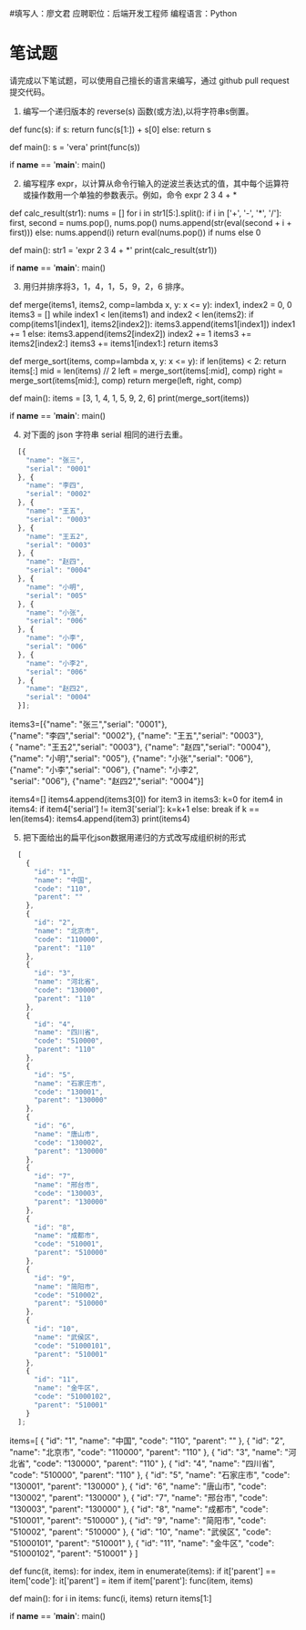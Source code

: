 #填写人：廖文君   应聘职位：后端开发工程师   编程语言：Python

# 笔试题

请完成以下笔试题，可以使用自己擅长的语言来编写，通过 github pull request 提交代码。

1. 编写一个递归版本的 reverse(s) 函数(或方法),以将字符串s倒置。


def func(s):
    if s:
        return func(s[1:]) + s[0]
    else:
        return s


def main():
    s = 'vera'
    print(func(s))


if __name__ == '__main__':
    main()


2. 编写程序 expr，以计算从命令行输入的逆波兰表达式的值，其中每个运算符或操作数用一个单独的参数表示。例如，命令
expr 2 3 4 + *


def calc_result(str1):
    nums = []
    for i in str1[5:].split():
        if i in ['+', '-', '*', '/']:
            first, second = nums.pop(), nums.pop()
            nums.append(str(eval(second + i + first)))
        else:
            nums.append(i)
    return eval(nums.pop()) if nums else 0


def main():
    str1 = 'expr 2 3 4 + *'
    print(calc_result(str1))


if __name__ == '__main__':
    main()


3. 用归并排序将3，1，4，1，5，9，2，6 排序。


def merge(items1, items2, comp=lambda x, y: x <= y):
    index1, index2 = 0, 0
    items3 = []
    while index1 < len(items1) and index2 < len(items2):
        if comp(items1[index1], items2[index2]):
            items3.append(items1[index1])
            index1 += 1
        else:
            items3.append(items2[index2])
            index2 += 1
    items3 += items2[index2:]
    items3 += items1[index1:]
    return items3


def merge_sort(items, comp=lambda x, y: x <= y):
    if len(items) < 2:
        return items[:]
    mid = len(items) // 2
    left = merge_sort(items[:mid], comp)
    right = merge_sort(items[mid:], comp)
    return merge(left, right, comp)


def main():
    items = [3, 1, 4, 1, 5, 9, 2, 6]
    print(merge_sort(items))


if __name__ == '__main__':
    main()


4. 对下面的 json 字符串 serial 相同的进行去重。
```javascript
  [{
    "name": "张三",
    "serial": "0001"
  }, {
    "name": "李四",
    "serial": "0002"
  }, {
    "name": "王五",
    "serial": "0003"
  }, {
    "name": "王五2",
    "serial": "0003"
  }, {
    "name": "赵四",
    "serial": "0004"
  }, {
    "name": "小明",
    "serial": "005"
  }, {
    "name": "小张",
    "serial": "006"
  }, {
    "name": "小李",
    "serial": "006"
  }, {
    "name": "小李2",
    "serial": "006"
  }, {
    "name": "赵四2",
    "serial": "0004"
  }];
```


items3=[{"name": "张三","serial": "0001"},\
 {"name": "李四","serial": "0002"}, {"name": "王五","serial": "0003"},\
  { "name": "王五2","serial": "0003"}, {"name": "赵四","serial": "0004"},\
   {"name": "小明","serial": "005"}, {"name": "小张","serial": "006"},\
    {"name": "小李","serial": "006"}, {"name": "小李2",\
    "serial": "006"}, {"name": "赵四2","serial": "0004"}]


items4=[]
items4.append(items3[0])
for item3 in items3:
    k=0
    for item4 in items4:
        if item4['serial'] != item3['serial']:
            k=k+1
        else:
            break
        if k == len(items4):
            items4.append(item3)
print(items4)


5. 把下面给出的扁平化json数据用递归的方式改写成组织树的形式

```javascript
  [
    {
      "id": "1",
      "name": "中国",
      "code": "110",
      "parent": ""
    },
    {
      "id": "2",
      "name": "北京市",
      "code": "110000",
      "parent": "110"
    },
    {
      "id": "3",
      "name": "河北省",
      "code": "130000",
      "parent": "110"
    },
    {
      "id": "4",
      "name": "四川省",
      "code": "510000",
      "parent": "110"
    },
    {
      "id": "5",
      "name": "石家庄市",
      "code": "130001",
      "parent": "130000"
    },
    {
      "id": "6",
      "name": "唐山市",
      "code": "130002",
      "parent": "130000"
    },
    {
      "id": "7",
      "name": "邢台市",
      "code": "130003",
      "parent": "130000"
    },
    {
      "id": "8",
      "name": "成都市",
      "code": "510001",
      "parent": "510000"
    },
    {
      "id": "9",
      "name": "简阳市",
      "code": "510002",
      "parent": "510000"
    },
    {
      "id": "10",
      "name": "武侯区",
      "code": "51000101",
      "parent": "510001"
    },
    {
      "id": "11",
      "name": "金牛区",
      "code": "51000102",
      "parent": "510001"
    }
  ];
```

items=[
    {
      "id": "1",
      "name": "中国",
      "code": "110",
      "parent": ""
    },
    {
      "id": "2",
      "name": "北京市",
      "code": "110000",
      "parent": "110"
    },
    {
      "id": "3",
      "name": "河北省",
      "code": "130000",
      "parent": "110"
    },
    {
      "id": "4",
      "name": "四川省",
      "code": "510000",
      "parent": "110"
    },
    {
      "id": "5",
      "name": "石家庄市",
      "code": "130001",
      "parent": "130000"
    },
    {
      "id": "6",
      "name": "唐山市",
      "code": "130002",
      "parent": "130000"
    },
    {
      "id": "7",
      "name": "邢台市",
      "code": "130003",
      "parent": "130000"
    },
    {
      "id": "8",
      "name": "成都市",
      "code": "510001",
      "parent": "510000"
    },
    {
      "id": "9",
      "name": "简阳市",
      "code": "510002",
      "parent": "510000"
    },
    {
      "id": "10",
      "name": "武侯区",
      "code": "51000101",
      "parent": "510001"
    },
    {
      "id": "11",
      "name": "金牛区",
      "code": "51000102",
      "parent": "510001"
    }
  ]


def func(it, items):
    for index, item in enumerate(items):
        if it['parent'] == item['code']:
            it['parent'] = item
            if item['parent']:
                func(item, items)


def main():
    for i in items:
        func(i, items)
    return items[1:]


if __name__ == '__main__':
    main()